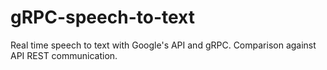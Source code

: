# gRPC-speech-to-text
Real time speech to text with Google's API and gRPC. Comparison against API REST communication.

